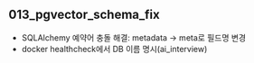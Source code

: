## 013_pgvector_schema_fix

- SQLAlchemy 예약어 충돌 해결: metadata → meta로 필드명 변경
- docker healthcheck에서 DB 이름 명시(ai_interview)

